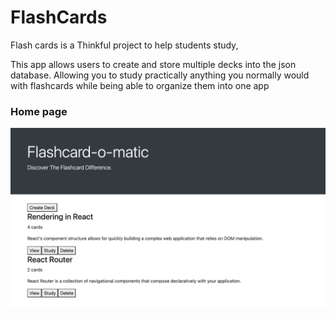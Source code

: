 # FlashCards

Flash cards is a Thinkful project to help students study,

This app allows users to create and store multiple decks into the json database. Allowing you to study practically
anything you normally would with flashcards while being able to organize them into one app

### Home page

![](Images/Home.png)
